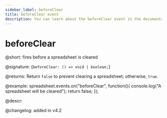 ```yaml
---
sidebar_label: beforeClear
title: beforeClear event
description: You can learn about the beforeClear event in the documentation of the DHTMLX JavaScript Spreadsheet library. Browse developer guides and API reference, try out code examples and live demos, and download a free 30-day evaluation version of DHTMLX Spreadsheet.
---
```


# beforeClear

@short: fires before a spreadsheet is cleared

@signature: {`beforeClear: () => void | boolean;`}

@returns:
Return `false` to prevent clearing a spreadsheet; otherwise, `true`.

@example:
spreadsheet.events.on("beforeClear", function(){
	console.log("A spreadsheet will be cleared");
    return false;
});

@descr:

@changelog: added in v4.2
